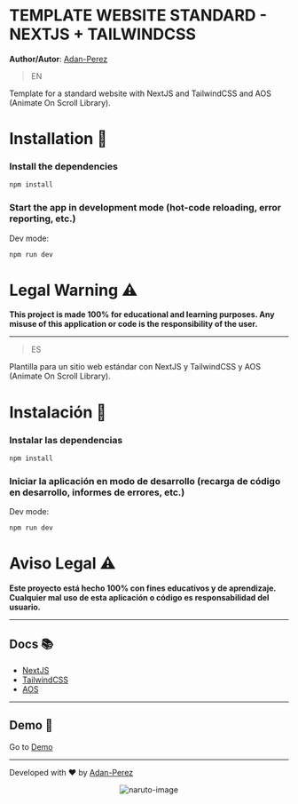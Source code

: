# TEMPLATE WEBSITE STANDARD - NEXTJS + TAILWINDCSS

**Author/Autor**: [Adan-Perez](https://github.com/Adan-Perez)

> EN

Template for a standard website with NextJS and TailwindCSS and AOS (Animate On Scroll Library).

# Installation 🚀

### Install the dependencies

```bash
npm install
```

### Start the app in development mode (hot-code reloading, error reporting, etc.)

Dev mode:

```bash
npm run dev
```

# Legal Warning ⚠

**This project is made 100% for educational and learning purposes. Any misuse of this application or code is the responsibility of the user.**

---

> ES

Plantilla para un sitio web estándar con NextJS y TailwindCSS y AOS (Animate On Scroll Library).

# Instalación 🚀

### Instalar las dependencias

```bash
npm install
```

### Iniciar la aplicación en modo de desarrollo (recarga de código en desarrollo, informes de errores, etc.)

Dev mode:

```bash
npm run dev
```

# Aviso Legal ⚠

**Este proyecto está hecho 100% con fines educativos y de aprendizaje. Cualquier mal uso de esta aplicación o código es responsabilidad del usuario.**

---

## Docs 📚

-   [NextJS](https://nextjs.org/docs)
-   [TailwindCSS](https://tailwindcss.com/docs/installation)
-   [AOS](https://michalsnik.github.io/aos/)

---

## Demo 📸

Go to [Demo](https://adan-perez-nextjs-standard-website.vercel.app/)

---

Developed with ❤ by [Adan-Perez](https://github.com/Adan-Perez)

<p align="center" 
    style="width: 100%; height: 100%;"
>
  <img src="https://storage.googleapis.com/sticker-prod/Wren242GEdiHYWm6ZGJp/5.png" alt="naruto-image">
</p>
